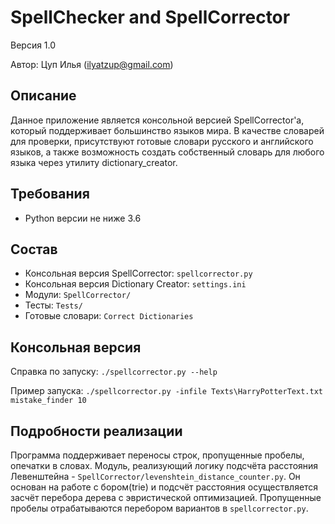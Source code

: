 # SpellChecker and SpellCorrector
Версия 1.0

Автор: Цуп Илья (ilyatzup@gmail.com)

## Описание
Данное приложение является консольной версией SpellCorrector'а, который 
поддерживает большинство языков мира.
В качестве словарей для проверки, присутствуют готовые словари русского
и английского языков, а также возможность создать собственный словарь
для любого языка через утилиту dictionary_creator.


## Требования
* Python версии не ниже 3.6


## Состав
* Консольная версия SpellCorrector: `spellcorrector.py`
* Консольная версия Dictionary Creator: `settings.ini`
* Модули: `SpellCorrector/`
* Тесты: `Tests/`
* Готовые словари: `Correct Dictionaries`


## Консольная версия
Справка по запуску: `./spellcorrector.py --help`

Пример запуска: `./spellcorrector.py -infile Texts\HarryPotterText.txt mistake_finder 10`



## Подробности реализации
Программа поддерживает переносы строк, пропущенные пробелы, опечатки в словах.
Модуль, реализующий логику подсчёта расстояния Левенштейна -
`SpellCorrector/levenshtein_distance_counter.py`. Он основан на работе с бором(trie)
и подсчёт расстояния осуществляется засчёт перебора дерева с эвристической оптимизацией.
Пропущенные пробелы отрабатываются перебором вариантов в `spellcorrector.py`. 

